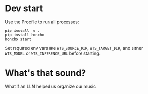 Dev start
=========

Use the Procfile to run all processes:

```
pip install -e .
pip install honcho
honcho start
```

Set required env vars like `WTS_SOURCE_DIR`, `WTS_TARGET_DIR`, and either `WTS_MODEL` or `WTS_INFERENCE_URL` before starting.

# What's that sound?

What if an LLM helped us organize our music
